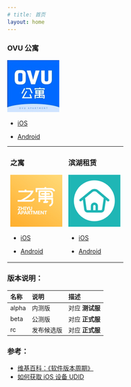 ```yaml
---
# title: 首页
layout: home
---
```


<table style="width:650px">
  <tr>
    <td>
    <h3>之寓</h3>
    <p><img src="assets/image/icon/zhiyu_icon.png" alt="zhiyu"></p>
    <ul>
        <li>
            <p><a href="https://www.pgyer.com/inzhiyu-ios">iOS</a></p>
        </li>
        <li>
            <p><a href="https://www.pgyer.com/inzhiyu-android">Android</a></p>
        </li>
    </ul>
    </td>
    <td>
    <h3>滨湖租赁</h3>
    <p><img src="assets/image/icon/binhu_icon.png" alt="binhu"></p>
    <ul>
        <li>
            <p><a href="https://www.pgyer.com/1pinhome-ios">iOS</a></p>
        </li>
        <li>
            <p><a href="https://www.pgyer.com/1pinhome-android">Android</a></p>
        </li>
    </ul>
    </td>
    <h3>OVU 公寓</h3>
    <p><img src="assets/image/icon/ovuhome_icon.jpg" alt="ovuhome"></p>
    <ul>
        <li>
            <p><a href="https://www.pgyer.com/1pinhome-ios">iOS</a></p>
        </li>
        <li>
            <p><a href="https://www.pgyer.com/1pinhome-android">Android</a></p>
        </li>
    </ul>
    </td>
  </tr>
</table>

### 版本说明：

| 名称          | 说明              | 描述              |
|:-------------|:------------------|:----------------|
| alpha        | 内测版             | 对应 **测试服**   |
| beta         | 公测版             | 对应 **正式服**   |
| rc           | 发布候选版         | 对应 **正式服**   |



### 参考：

* [维基百科：《软件版本周期》](https://zh.wikipedia.org/wiki/%E8%BB%9F%E4%BB%B6%E7%89%88%E6%9C%AC%E9%80%B1%E6%9C%9F)
* [如何获取 iOS 设备 UDID](http://www.pgyer.com/udid/)